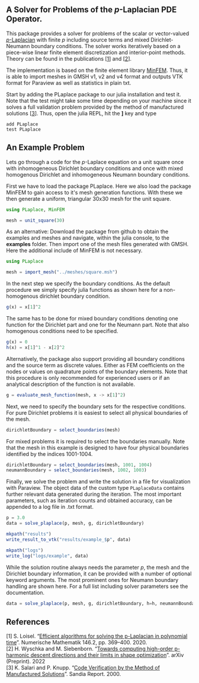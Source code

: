 ## A Solver for Problems of the _p_-Laplacian PDE Operator.

This package provides a solver for problems of the scalar or vector-valued [_p_-Laplacian](https://en.wikipedia.org/wiki/P-Laplacian) with finite _p_ including source terms and mixed Dirichlet-Neumann boundary conditions.
The solver works iteratively based on a piece-wise linear finite element discretization and interior-point methods.
Theory can be found in the publications \[[1](#references)\] and \[[2](#references)\]. 

The implementation is based on the finite element library [MinFEM](https://github.com/msiebenborn/MinFEM.jl).
Thus, it is able to import meshes in GMSH v1, v2 and v4 format and outputs VTK format for Paraview as well as statistics in plain txt.

Start by adding the PLaplace package to our julia installation and test it.
Note that the test might take some time depending on your machine since it solves a full validation problem provided by the method of manufactured solutions \[[3](#references)\].
Thus, open the julia REPL, hit the **]** key and type

```
add PLaplace
test PLaplace
```

## An Example Problem

Lets go through a code for the _p_-Laplace equation on a unit square once with inhomogeneous Dirichlet boundary conditions and once with mixed homogenous Dirichlet and inhomogeneous Neumann boundary conditions.

First we have to load the package PLaplace.
Here we also load the package MinFEM to gain access to it's mesh generation functions.
With these we then generate a uniform, triangular 30x30 mesh for the unit square.

```julia
using PLaplace, MinFEM

mesh = unit_square(30)
```

As an alternative: Download the package from github to obtain the examples and meshes and navigate, within the julia console, to the **examples** folder.
Then import one of the mesh files generated with GMSH.
Here the additional include of MinFEM is not necessary.

```julia
using PLaplace

mesh = import_mesh("../meshes/square.msh")
```

In the next step we specify the boundary conditions.
As the default procedure we simply specify julia functions as shown here for a non-homogenous dirichlet boundary condition. 

```julia
g(x) = x[1]^2
```
The same has to be done for mixed boundary conditions denoting one function for the Dirichlet part and one for the Neumann part. Note that also homogenous conditions need to be specified. 

```julia
g(x) = 0
h(x) = x[1]^1 - x[2]^2
```

Alternatively, the package also support providing all boundary conditions and the source term as discrete values.
Either as FEM coefficients on the nodes or values on quadrature points of the boundary elements.
Note that this procedure is only recommended for experienced users or if an analytical description of the function is not available. 

```julia
g = evaluate_mesh_function(mesh, x -> x[1]^2)
```

Next, we need to specify the boundary sets for the respective conditions.
For pure Dirichlet problems it is easiest to select all physical boundaries of the mesh.

```julia
dirichletBoundary = select_boundaries(mesh)
```

For mixed problems it is required to select the boundaries manually.
Note that the mesh in this example is designed to have four physical boundaries identified by the indices 1001-1004.

```julia
dirichletBoundary = select_boundaries(mesh, 1001, 1004)
neumannBoundary = select_boundaries(mesh, 1002, 1003)
```

Finally, we solve the problem and write the solution in a file for visualization with Paraview.
The object data of the custom type ```PLaplaceData``` contains further relevant data generated during the iteration.
The most important parameters, such as iteration counts and obtained accuracy, can be appended to a log file in .txt format. 

```julia
p = 3.0
data = solve_plaplace(p, mesh, g, dirichletBoundary)

mkpath("results")
write_result_to_vtk("results/example_$p", data)

mkpath("logs")
write_log("logs/example", data)
```

While the solution routine always needs the parameter _p_, the mesh and the Dirichlet boundary information, it can be provided with a number of optional keyword arguments.
The most prominent ones for Neumann boundary handling are shown here.
For a full list including solver parameters see the documentation.

```julia
data = solve_plaplace(p, mesh, g, dirichletBoundary, h=h, neumannBoundary=neumannBoundary)
```

## References

\[1\] S. Loisel. “[Efficient algorithms for solving the p-Laplacian in polynomial time](https://link.springer.com/article/10.1007/s00211-020-01141-z)”. Numerische
Mathematik 146.2, pp. 369–400. 2020.<br/>
\[2\] H. Wyschka and M. Siebenborn. “[Towards computing high-order p-harmonic descent directions and their limits in shape optimization](https://arxiv.org/abs/2208.06897)”. arXiv (Preprint). 2022<br/>
\[3\] K. Salari and P. Knupp. “[Code Verification by the Method of Manufactured Solutions](https://www.osti.gov/biblio/759450-wLI4Ux/native/)”. Sandia Report. 2000.
